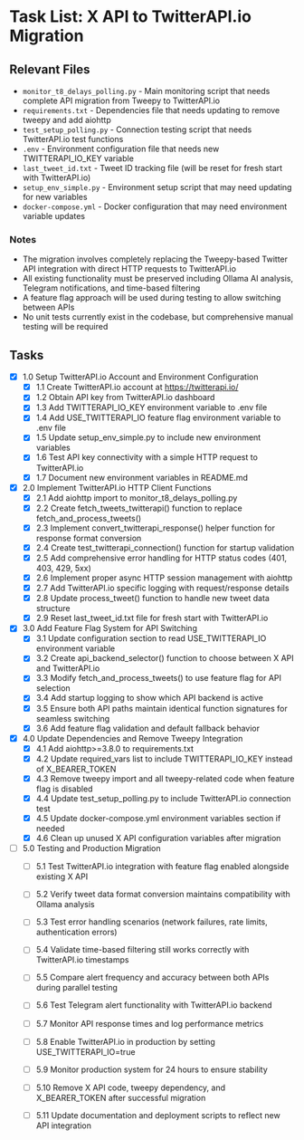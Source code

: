 # Task List: X API to TwitterAPI.io Migration

## Relevant Files

- `monitor_t8_delays_polling.py` - Main monitoring script that needs complete API migration from Tweepy to TwitterAPI.io
- `requirements.txt` - Dependencies file that needs updating to remove tweepy and add aiohttp
- `test_setup_polling.py` - Connection testing script that needs TwitterAPI.io test functions
- `.env` - Environment configuration file that needs new TWITTERAPI_IO_KEY variable
- `last_tweet_id.txt` - Tweet ID tracking file (will be reset for fresh start with TwitterAPI.io)
- `setup_env_simple.py` - Environment setup script that may need updating for new variables
- `docker-compose.yml` - Docker configuration that may need environment variable updates

### Notes

- The migration involves completely replacing the Tweepy-based Twitter API integration with direct HTTP requests to TwitterAPI.io
- All existing functionality must be preserved including Ollama AI analysis, Telegram notifications, and time-based filtering
- A feature flag approach will be used during testing to allow switching between APIs
- No unit tests currently exist in the codebase, but comprehensive manual testing will be required

## Tasks

- [x] 1.0 Setup TwitterAPI.io Account and Environment Configuration
  - [x] 1.1 Create TwitterAPI.io account at https://twitterapi.io/
  - [x] 1.2 Obtain API key from TwitterAPI.io dashboard
  - [x] 1.3 Add TWITTERAPI_IO_KEY environment variable to .env file
  - [x] 1.4 Add USE_TWITTERAPI_IO feature flag environment variable to .env file
  - [x] 1.5 Update setup_env_simple.py to include new environment variables
  - [x] 1.6 Test API key connectivity with a simple HTTP request to TwitterAPI.io
  - [x] 1.7 Document new environment variables in README.md

- [x] 2.0 Implement TwitterAPI.io HTTP Client Functions
  - [x] 2.1 Add aiohttp import to monitor_t8_delays_polling.py
  - [x] 2.2 Create fetch_tweets_twitterapi() function to replace fetch_and_process_tweets()
  - [x] 2.3 Implement convert_twitterapi_response() helper function for response format conversion
  - [x] 2.4 Create test_twitterapi_connection() function for startup validation
  - [x] 2.5 Add comprehensive error handling for HTTP status codes (401, 403, 429, 5xx)
  - [x] 2.6 Implement proper async HTTP session management with aiohttp
  - [x] 2.7 Add TwitterAPI.io specific logging with request/response details
  - [x] 2.8 Update process_tweet() function to handle new tweet data structure
  - [x] 2.9 Reset last_tweet_id.txt file for fresh start with TwitterAPI.io

- [x] 3.0 Add Feature Flag System for API Switching
  - [x] 3.1 Update configuration section to read USE_TWITTERAPI_IO environment variable
  - [x] 3.2 Create api_backend_selector() function to choose between X API and TwitterAPI.io
  - [x] 3.3 Modify fetch_and_process_tweets() to use feature flag for API selection
  - [x] 3.4 Add startup logging to show which API backend is active
  - [x] 3.5 Ensure both API paths maintain identical function signatures for seamless switching
  - [x] 3.6 Add feature flag validation and default fallback behavior

- [x] 4.0 Update Dependencies and Remove Tweepy Integration
  - [x] 4.1 Add aiohttp>=3.8.0 to requirements.txt
  - [x] 4.2 Update required_vars list to include TWITTERAPI_IO_KEY instead of X_BEARER_TOKEN
  - [x] 4.3 Remove tweepy import and all tweepy-related code when feature flag is disabled
  - [x] 4.4 Update test_setup_polling.py to include TwitterAPI.io connection test
  - [x] 4.5 Update docker-compose.yml environment variables section if needed
  - [x] 4.6 Clean up unused X API configuration variables after migration

- [ ] 5.0 Testing and Production Migration
  - [ ] 5.1 Test TwitterAPI.io integration with feature flag enabled alongside existing X API
  - [ ] 5.2 Verify tweet data format conversion maintains compatibility with Ollama analysis
  - [ ] 5.3 Test error handling scenarios (network failures, rate limits, authentication errors)
  - [ ] 5.4 Validate time-based filtering still works correctly with TwitterAPI.io timestamps
  - [ ] 5.5 Compare alert frequency and accuracy between both APIs during parallel testing
  - [ ] 5.6 Test Telegram alert functionality with TwitterAPI.io backend
  - [ ] 5.7 Monitor API response times and log performance metrics
  - [ ] 5.8 Enable TwitterAPI.io in production by setting USE_TWITTERAPI_IO=true
  - [ ] 5.9 Monitor production system for 24 hours to ensure stability
  - [ ] 5.10 Remove X API code, tweepy dependency, and X_BEARER_TOKEN after successful migration
  - [ ] 5.11 Update documentation and deployment scripts to reflect new API integration

